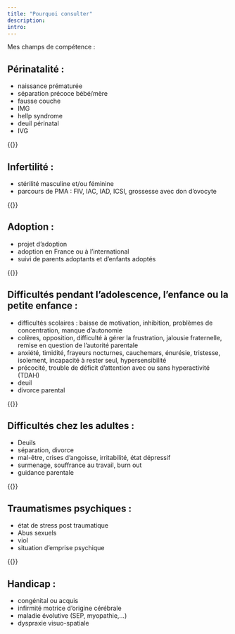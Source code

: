 ```yaml
---
title: "Pourquoi consulter"
description:
intro: 
---
```


Mes champs de compétence :

## Périnatalité : 

- naissance prématurée
- séparation précoce bébé/mère
- fausse couche
- IMG 
- hellp syndrome
- deuil périnatal
- IVG

{{<horizontal-rule>}} 

## Infertilité : 

- stérilité masculine et/ou féminine
- parcours de PMA : FIV, IAC, IAD, ICSI, grossesse avec don d’ovocyte

{{<horizontal-rule>}} 

## Adoption : 

- projet d’adoption
- adoption en France ou à l’international
- suivi de parents adoptants et d’enfants adoptés

{{<horizontal-rule>}} 

## Difficultés pendant l’adolescence, l’enfance ou la petite enfance :

- difficultés scolaires : baisse de motivation, inhibition, problèmes de concentration, manque d’autonomie
- colères, opposition, difficulté à gérer la frustration, jalousie fraternelle, remise en question de l’autorité parentale
- anxiété, timidité, frayeurs nocturnes, cauchemars, énurésie, tristesse, isolement, incapacité à rester seul, hypersensibilité
- précocité, trouble de déficit d’attention avec ou sans hyperactivité (TDAH)
- deuil 
- divorce parental

{{<horizontal-rule>}} 

## Difficultés chez les adultes :

- Deuils
- séparation, divorce
- mal-être, crises d’angoisse, irritabilité, état dépressif
- surmenage, souffrance au travail, burn out
- guidance parentale 

{{<horizontal-rule>}} 

## Traumatismes psychiques : 

- état de stress post traumatique 
- Abus sexuels
- viol
- situation d’emprise psychique

{{<horizontal-rule>}} 

## Handicap : 

- congénital ou acquis
- infirmité motrice d’origine cérébrale
- maladie évolutive (SEP, myopathie,…)
- dyspraxie visuo-spatiale 
 

